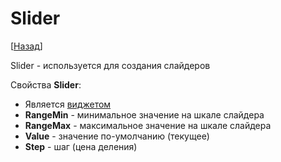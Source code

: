 # Slider

[[Назад](@MenuBar.MenuCreate)]

Slider - используется для создания слайдеров

Свойства **Slider**:

* Является [виджетом](@Node.Widget)
* **RangeMin** - минимальное значение на шкале слайдера
* **RangeMax** - максимальное значение на шкале слайдера
* **Value** - значение по-умолчанию (текущее)
* **Step** - шаг (цена деления)
